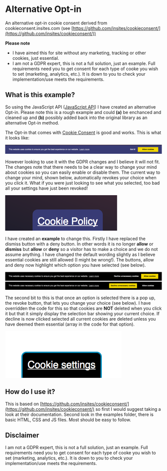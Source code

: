 # Alternative Opt-in
An alternative opt-in cookie consent derived from cookieconsent.insites.com (see [https://github.com/insites/cookieconsent/](https://github.com/insites/cookieconsent/))

**Please note**

* I have aimed this for site without any marketing, tracking or other cookies, just essential. 
* I am not a GDPR expert, this is not a full solution, just an example. Full requirements need you to get consent for each type of cooke you wish to set (marketing, analytics, etc.). It is down to you to check your implementation/use meets the requirements.

## What is this example?
So using the JavaScript API ([JavaScript API](http://cookieconsent.insites.com/documentation/javascript-api/)) I have created an alternative Opt-in. Please note this is a rough example and could **(a)** be enchanced and cleaned up and **(b)** possibly added back into the original library as an alternative Opt-in method.

The Opt-in that comes with [Cookie Consent](http://cookieconsent.insites.com/) is good and works. This is what it looks like:

![](images/original.png)

However looking to use it with the GDPR changes and I believe it will not fit. The changes note that there needs to be a clear way to change your mind about cookies so you can easily enable or disable them. The current way to change your mind, shown below, automatically revokes your choice when you click it. What if you were just looking to see what you selected, too bad all your settings have just been revoked!

![](images/revoke.png)

I have created an **example** to change this. Firstly I have replaced the dismiss button with a deny button. In other words it is no longer **allow** or **dismiss** but **allow** or **deny** so a visitor has to make a choice and we do not assume anything. I have changed the default wording slightly as I believe essential cookies are still allowed (I might be wrong!). The buttons, allow and deny now highlight which option you have selected (see below).

![](images/settings_alt_1.png) ![](images/settings_alt_2.png)

The second bit to this is that once an option is selected there is a pop up, the revoke button, that lets you change your choice (see below). I have overridden the code for this so that cookies are **NOT** deleted when you click it but that it simply display the selection bar showing your current choice. If decline is now clicked selected all current cookies are deleted unless you have deemed them essential (array in the code for that option).

![](images/revoke_alt.png)

## How do I use it?

This is based on [https://github.com/insites/cookieconsent/](https://github.com/insites/cookieconsent/) so first I would suggest taking a look at their documentation. Second look in the examples folder, there is basic HTML, CSS and JS files. Most should be easy to follow. 

## Disclaimer

I am not a GDPR expert, this is not a full solution, just an example. Full requirements need you to get consent for each type of cooke you wish to set (marketing, analytics, etc.). It is down to you to check your implementation/use meets the requirements.
